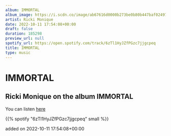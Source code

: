 ```yaml
---
album: IMMORTAL
album_image: https://i.scdn.co/image/ab67616d0000b273be0b80b447baf02497040c59
artist: Ricki Monique
date: 2022-10-11 17:54:08+00:00
draft: false
duration: 185298
preview_url: null
spotify_url: https://open.spotify.com/track/6zTl1HyJZfPGzc7jjgcpeq
title: IMMORTAL
type: music
---
```



# IMMORTAL

## Ricki Monique on the album IMMORTAL

You can listen [here](https://open.spotify.com/track/6zTl1HyJZfPGzc7jjgcpeq)

{{% spotify "6zTl1HyJZfPGzc7jjgcpeq" small %}}

added on 2022-10-11 17:54:08+00:00